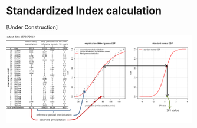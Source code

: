 # Standardized Index calculation

[Under Construction]

<img src="docs/calculation/figures/SPI_calculation.png" title="Calculation procedure for Standardized Index values" alt="Calculation procedure for Standardized Index values"/>
